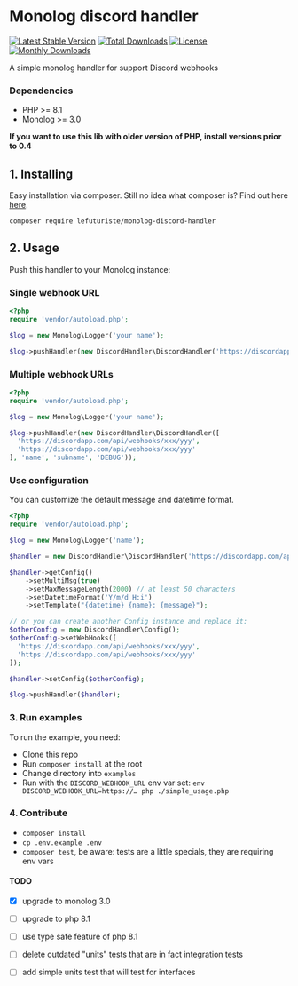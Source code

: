 # Monolog discord handler

[![Latest Stable Version](https://poser.pugx.org/lefuturiste/monolog-discord-handler/v/stable)](https://packagist.org/packages/lefuturiste/monolog-discord-handler)
[![Total Downloads](https://poser.pugx.org/lefuturiste/monolog-discord-handler/downloads)](https://packagist.org/packages/lefuturiste/monolog-discord-handler)
[![License](https://poser.pugx.org/lefuturiste/monolog-discord-handler/license)](https://packagist.org/packages/lefuturiste/monolog-discord-handler)
[![Monthly Downloads](https://poser.pugx.org/lefuturiste/monolog-discord-handler/d/monthly)](https://packagist.org/packages/lefuturiste/monolog-discord-handler)

A simple monolog handler for support Discord webhooks

### Dependencies

- PHP >= 8.1
- Monolog >= 3.0

**If you want to use this lib with older version of PHP, install versions prior to 0.4** 

## 1. Installing

Easy installation via composer. Still no idea what composer is? Find out here [here](http://getcomposer.org).

```
composer require lefuturiste/monolog-discord-handler
```

## 2. Usage

Push this handler to your Monolog instance:

### Single webhook URL

```php
<?php
require 'vendor/autoload.php';

$log = new Monolog\Logger('your name');

$log->pushHandler(new DiscordHandler\DiscordHandler('https://discordapp.com/api/webhooks/xxx/yyy', 'name', 'subname', 'DEBUG'));
```

### Multiple webhook URLs

```php
<?php
require 'vendor/autoload.php';

$log = new Monolog\Logger('your name');

$log->pushHandler(new DiscordHandler\DiscordHandler([
  'https://discordapp.com/api/webhooks/xxx/yyy',
  'https://discordapp.com/api/webhooks/xxx/yyy'
], 'name', 'subname', 'DEBUG'));

```

### Use configuration

You can customize the default message and datetime format.
 
```php
<?php
require 'vendor/autoload.php';

$log = new Monolog\Logger('name');

$handler = new DiscordHandler\DiscordHandler('https://discordapp.com/api/webhooks/xxx/yyy', 'name', 'subname', 'DEBUG');

$handler->getConfig()
    ->setMultiMsg(true)
    ->setMaxMessageLength(2000) // at least 50 characters
    ->setDatetimeFormat('Y/m/d H:i')
    ->setTemplate("{datetime} {name}: {message}");

// or you can create another Config instance and replace it:
$otherConfig = new DiscordHandler\Config();
$otherConfig->setWebHooks([
  'https://discordapp.com/api/webhooks/xxx/yyy', 
  'https://discordapp.com/api/webhooks/xxx/yyy'
]);

$handler->setConfig($otherConfig);

$log->pushHandler($handler);
```

### 3. Run examples

To run the example, you need:
- Clone this repo
- Run `composer install` at the root
- Change directory into `examples`
- Run with the `DISCORD_WEBHOOK_URL` env var set: `env DISCORD_WEBHOOK_URL=https://… php ./simple_usage.php`

### 4. Contribute

- `composer install`
- `cp .env.example .env`
- `composer test`, be aware: tests are a little specials, they are requiring env vars

#### TODO

- [x] upgrade to monolog 3.0
- [ ] upgrade to php 8.1
- [ ] use type safe feature of php 8.1
- [ ] delete outdated "units" tests that are in fact integration tests
- [ ] add simple units test that will test for interfaces

